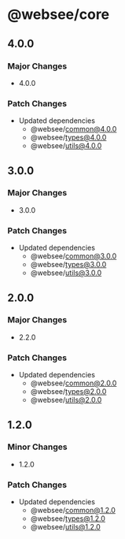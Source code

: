 # @websee/core

## 4.0.0

### Major Changes

- 4.0.0

### Patch Changes

- Updated dependencies
  - @websee/common@4.0.0
  - @websee/types@4.0.0
  - @websee/utils@4.0.0

## 3.0.0

### Major Changes

- 3.0.0

### Patch Changes

- Updated dependencies
  - @websee/common@3.0.0
  - @websee/types@3.0.0
  - @websee/utils@3.0.0

## 2.0.0

### Major Changes

- 2.2.0

### Patch Changes

- Updated dependencies
  - @websee/common@2.0.0
  - @websee/types@2.0.0
  - @websee/utils@2.0.0

## 1.2.0

### Minor Changes

- 1.2.0

### Patch Changes

- Updated dependencies
  - @websee/common@1.2.0
  - @websee/types@1.2.0
  - @websee/utils@1.2.0
